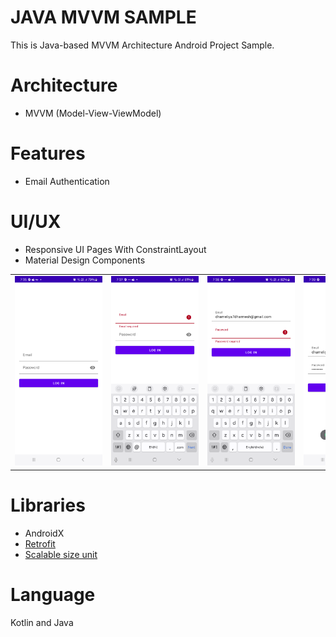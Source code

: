 # JAVA MVVM SAMPLE
This is Java-based MVVM Architecture Android Project Sample.

# Architecture
- MVVM (Model-View-ViewModel)

# Features
- Email Authentication

# UI/UX
- Responsive UI Pages With ConstraintLayout
- Material Design Components
<table>
  <tr>
    <td><img src="screenshots/login.png" width="140" style="max-width:150px"/></td>
    <td><img src="screenshots/login-email-validation.png" width="140" style="max-width:150px"/></td>
    <td><img src="screenshots/login-password-validation.png" width="140" style="max-width:150px"/></td>
    <td><img src="screenshots/login-no-internet.png" width="140" style="max-width:150px"/></td>
  </tr>
</table>


# Libraries
- AndroidX
- [Retrofit](https://github.com/square/retrofit)
- [Scalable size unit](https://github.com/intuit/sdp)

# Language
Kotlin and Java
